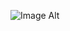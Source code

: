 ![Image Alt]([image_url](https://github.com/ArthuroZareno/WeatherMap/blob/7c58176577616230c99daf1782aebbc1a4a3d367/Screenshot%202025-03-27%20143119.png))
